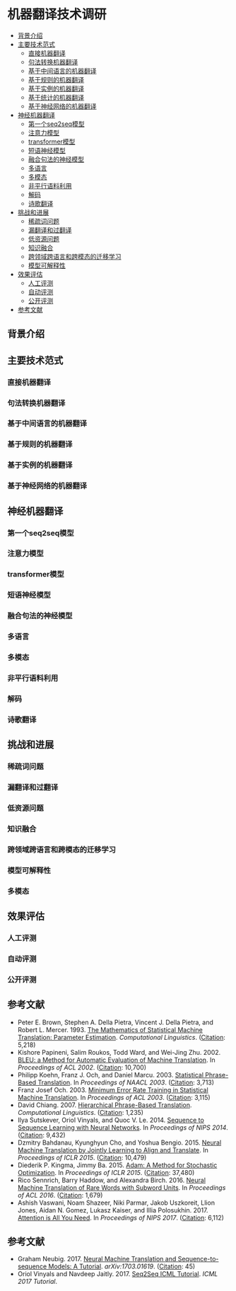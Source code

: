 # 机器翻译技术调研
* [背景介绍](#history)
* [主要技术范式](#rule_machine_translation)
    * [直接机器翻译](#rmt)
    * [句法转换机器翻译](#rmt)
    * [基于中间语言的机器翻译](#rmt)
    * [基于规则的机器翻译](#rmt)
    * [基于实例的机器翻译](#ebmt)
    * [基于统计的机器翻译](#statistical_machine_translation)
    * [基于神经网络的机器翻译](#neural_machine_translation)
* [神经机器翻译](#neural_machine_translation)
    * [第一个seq2seq模型](#model_architecture)
    * [注意力模型](#model_architecture)
    * [transformer模型](#model_architecture)
    * [短语神经模型](#model_architecture)
    * [融合句法的神经模型](#model_architecture)
    * [多语言](#model_architecture)
    * [多模态](#model_architecture)
    * [非平行语料利用](#model_architecture)
    * [解码](#model_architecture)
    * [诗歌翻译](#low_resource_language_translation)
* [挑战和进展](#neural_machine_translation)
    * [稀疏词问题](#model_architecture)
    * [漏翻译和过翻译](#attention_mechanism)
    * [低资源问题](#decoding)
    * [知识融合](#decoding)
    * [跨领域跨语言和跨模态的迁移学习](#low_resource_language_translation)
    * [模型可解释性](#low_resource_language_translation)
* [效果评估](#evaluation)
    * [人工评测](#model_architecture)
    * [自动评测](#model_architecture)
    * [公开评测](#model_architecture)
* [参考文献](#neural_machine_translation)

<h2 id="statistical_machine_translation">背景介绍</h2>

<h2 id="statistical_machine_translation">主要技术范式</h2>

<h3 id="smt_tutorials">直接机器翻译</h3>

<h3 id="smt_tutorials">句法转换机器翻译</h3>

<h3 id="smt_tutorials">基于中间语言的机器翻译</h3>

<h3 id="smt_tutorials">基于规则的机器翻译</h3>

<h3 id="smt_tutorials">基于实例的机器翻译</h3>

<h3 id="smt_tutorials">基于神经网络的机器翻译</h3>

<h2 id="neural_machine_translation">神经机器翻译</h2>

<h3 id="smt_tutorials">第一个seq2seq模型</h3>

<h3 id="smt_tutorials">注意力模型</h3>

<h3 id="smt_tutorials">transformer模型</h3>

<h3 id="smt_tutorials">短语神经模型</h3>

<h3 id="smt_tutorials">融合句法的神经模型</h3>

<h3 id="smt_tutorials">多语言</h3>

<h3 id="smt_tutorials">多模态</h3>

<h3 id="smt_tutorials">非平行语料利用</h3>

<h3 id="smt_tutorials">解码</h3>

<h3 id="smt_tutorials">诗歌翻译</h3>

<h2 id="neural_machine_translation">挑战和进展</h2>

<h3 id="smt_tutorials">稀疏词问题</h3>

<h3 id="smt_tutorials">漏翻译和过翻译</h3>

<h3 id="smt_tutorials">低资源问题</h3>

<h3 id="smt_tutorials">知识融合</h3>

<h3 id="smt_tutorials">跨领域跨语言和跨模态的迁移学习</h3>

<h3 id="smt_tutorials">模型可解释性</h3>

<h3 id="smt_tutorials">多模态</h3>

<h2 id="evaluation">效果评估</h2>

<h3 id="smt_tutorials">人工评测</h3>

<h3 id="smt_tutorials">自动评测</h3>

<h3 id="smt_tutorials">公开评测</h3>

<h2 id="neural_machine_translation">参考文献</h2>

* Peter E. Brown, Stephen A. Della Pietra, Vincent J. Della Pietra, and Robert L. Mercer. 1993. [The Mathematics of Statistical Machine Translation: Parameter Estimation](http://aclweb.org/anthology/J93-2003). *Computational Linguistics*. ([Citation](https://scholar.google.com/scholar?cites=2259057253133260714&as_sdt=2005&sciodt=0,5&hl=en): 5,218)
* Kishore Papineni, Salim Roukos, Todd Ward, and Wei-Jing Zhu. 2002. [BLEU: a Method for Automatic Evaluation of Machine Translation](http://aclweb.org/anthology/P02-1040). In *Proceedings of ACL 2002*. ([Citation](https://scholar.google.com/scholar?cites=9019091454858686906&as_sdt=2005&sciodt=0,5&hl=en): 10,700)
* Philipp Koehn, Franz J. Och, and Daniel Marcu. 2003. [Statistical Phrase-Based Translation](http://aclweb.org/anthology/N03-1017). In *Proceedings of NAACL 2003*. ([Citation](https://scholar.google.com/scholar?cites=11796378766060939113&as_sdt=2005&sciodt=0,5&hl=en): 3,713)
* Franz Josef Och. 2003. [Minimum Error Rate Training in Statistical Machine Translation](http://aclweb.org/anthology/P03-1021). In *Proceedings of ACL 2003*. ([Citation](https://scholar.google.com/scholar?cites=15358949031331886708&as_sdt=2005&sciodt=0,5&hl=en): 3,115)
* David Chiang. 2007. [Hierarchical Phrase-Based Translation](http://aclweb.org/anthology/J07-2003). *Computational Linguistics*. ([Citation](https://scholar.google.com.hk/scholar?cites=17074501474509484516&as_sdt=2005&sciodt=0,5&hl=en): 1,235)
* Ilya Sutskever, Oriol Vinyals, and Quoc V. Le. 2014. [Sequence to Sequence Learning
with Neural Networks](https://papers.nips.cc/paper/5346-sequence-to-sequence-learning-with-neural-networks.pdf). In *Proceedings of NIPS 2014*. ([Citation](https://scholar.google.com/scholar?cites=13133880703797056141&as_sdt=2005&sciodt=0,5&hl=en): 9,432)
* Dzmitry Bahdanau, Kyunghyun Cho, and Yoshua Bengio. 2015. [Neural Machine Translation by Jointly Learning to Align and Translate](https://arxiv.org/pdf/1409.0473.pdf). In *Proceedings of ICLR 2015*. ([Citation](https://scholar.google.com/scholar?cites=9430221802571417838&as_sdt=2005&sciodt=0,5&hl=en): 10,479)
* Diederik P. Kingma, Jimmy Ba. 2015. [Adam: A Method for Stochastic Optimization](https://arxiv.org/pdf/1412.6980). In *Proceedings of ICLR 2015*. ([Citation](https://scholar.google.com/scholar?cites=16194105527543080940&as_sdt=2005&sciodt=0,5&hl=en): 37,480)
* Rico Sennrich, Barry Haddow, and Alexandra Birch. 2016. [Neural Machine Translation of Rare Words with Subword Units](https://arxiv.org/pdf/1508.07909.pdf). In *Proceedings of ACL 2016*. ([Citation](https://scholar.google.com/scholar?cites=1307964014330144942&as_sdt=2005&sciodt=0,5&hl=en): 1,679)
* Ashish Vaswani, Noam Shazeer, Niki Parmar, Jakob Uszkoreit, Llion Jones, Aidan N. Gomez, Lukasz Kaiser, and Illia Polosukhin. 2017. [Attention is All You Need](https://papers.nips.cc/paper/7181-attention-is-all-you-need.pdf). In *Proceedings of NIPS 2017*. ([Citation](https://scholar.google.com/scholar?cites=2960712678066186980&as_sdt=2005&sciodt=0,5&hl=en): 6,112)

<h2 id="neural_machine_translation">参考文献</h2>

* Graham Neubig. 2017. [Neural Machine Translation and Sequence-to-sequence Models: A Tutorial](https://arxiv.org/pdf/1703.01619.pdf). *arXiv:1703.01619*. ([Citation](https://scholar.google.com/scholar?cites=17621873290135947085&as_sdt=2005&sciodt=0,5&hl=en): 45)
* Oriol Vinyals and Navdeep Jaitly. 2017. [Seq2Seq ICML Tutorial](https://docs.google.com/presentation/d/1quIMxEEPEf5EkRHc2USQaoJRC4QNX6_KomdZTBMBWjk/present?slide=id.p). *ICML 2017 Tutorial*.
